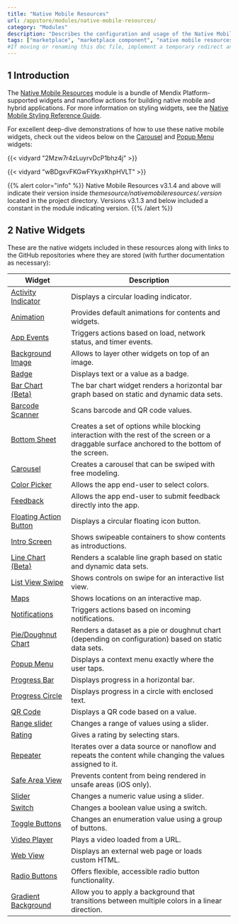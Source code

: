 ```yaml
---
title: "Native Mobile Resources"
url: /appstore/modules/native-mobile-resources/
category: "Modules"
description: "Describes the configuration and usage of the Native Mobile Resources module, which is available in the Mendix Marketplace."
tags: ["marketplace", "marketplace component", "native mobile resources", "native widget", "platform support"]
#If moving or renaming this doc file, implement a temporary redirect and let the respective team know they should update the URL in the product. See Mapping to Products for more details.
---
```


## 1 Introduction

The [Native Mobile Resources](https://marketplace.mendix.com/link/component/109513/) module is a bundle of Mendix Platform-supported widgets and nanoflow actions for building native mobile and hybrid applications. For more information on styling widgets, see the [Native Mobile Styling Reference Guide](/refguide/native-styling-refguide/).

For excellent deep-dive demonstrations of how to use these native mobile widgets, check out the videos below on the [Carousel](#carousel) and [Popup Menu](#popup-menu) widgets:

{{< vidyard "2Mzw7r4zLuyrvDcP1bhz4j" >}}

{{< vidyard "wBDgxvFKGwFYkyxKhpHVLT" >}}

{{% alert color="info" %}}
Native Mobile Resources v3.1.4 and above will indicate their version inside *themesource/nativemobileresources/.version* located in the project directory. Versions v3.1.3 and below included a constant in the module indicating version.
{{% /alert %}}

## 2 Native Widgets

These are the native widgets included in these resources along with links to the GitHub repositories where they are stored (with further documentation as necessary):

| Widget | Description |
| --- | --- |
| [Activity Indicator](https://github.com/mendix/widgets-resources/tree/master/packages/pluggableWidgets/activity-indicator-native) | Displays a circular loading indicator. |
| [Animation](https://github.com/mendix/widgets-resources/blob/master/packages/pluggableWidgets/animation-native) | Provides default animations for contents and widgets. |
| [App Events](https://github.com/mendix/widgets-resources/blob/master/packages/pluggableWidgets/app-events-native) | Triggers actions based on load, network status, and timer events. |
| [Background Image](https://github.com/mendix/widgets-resources/blob/master/packages/pluggableWidgets/background-image-native) | Allows to layer other widgets on top of an image. |
| [Badge](https://github.com/mendix/widgets-resources/blob/master/packages/pluggableWidgets/badge-native) | Displays text or a value as a badge. |
| [Bar Chart (Beta)](https://github.com/mendix/widgets-resources/blob/master/packages/pluggableWidgets/bar-chart-native) | The bar chart widget renders a horizontal bar graph based on static and dynamic data sets. |
| [Barcode Scanner](https://github.com/mendix/widgets-resources/blob/master/packages/pluggableWidgets/barcode-scanner-native) | Scans barcode and QR code values. |
| [Bottom Sheet](https://github.com/mendix/widgets-resources/blob/master/packages/pluggableWidgets/bottom-sheet-native) | Creates a set of options while blocking interaction with the rest of the screen or a draggable surface anchored to the bottom of the screen. |
| <a name="carousel"></a>[Carousel](https://github.com/mendix/widgets-resources/tree/master/packages/pluggableWidgets/carousel-native) | Creates a carousel that can be swiped with free modeling. |
| [Color Picker](https://github.com/mendix/widgets-resources/blob/master/packages/pluggableWidgets/color-picker-native) | Allows the app end-user to select colors. |
| [Feedback](https://github.com/mendix/widgets-resources/blob/master/packages/pluggableWidgets/feedback-native) | Allows the app end-user to submit feedback directly into the app. |
| [Floating Action Button](https://github.com/mendix/widgets-resources/blob/master/packages/pluggableWidgets/floating-action-button-native) | Displays a circular floating icon button. |
| [Intro Screen](https://github.com/mendix/widgets-resources/blob/master/packages/pluggableWidgets/intro-screen-native) | Shows swipeable containers to show contents as introductions. |
| [Line Chart (Beta)](https://github.com/mendix/widgets-resources/blob/master/packages/pluggableWidgets/line-chart-native) | Renders a scalable line graph based on static and dynamic data sets. |
| [List View Swipe](https://github.com/mendix/widgets-resources/blob/master/packages/pluggableWidgets/listview-swipe-native) | Shows controls on swipe for an interactive list view. |
| [Maps](https://github.com/mendix/widgets-resources/blob/master/packages/pluggableWidgets/maps-native) | Shows locations on an interactive map. |
| [Notifications](https://github.com/mendix/widgets-resources/blob/master/packages/pluggableWidgets/notifications-native) | Triggers actions based on incoming notifications. |
| [Pie/Doughnut Chart](https://github.com/mendix/widgets-resources/blob/master/packages/pluggableWidgets/pie-doughnut-chart-native) | Renders a dataset as a pie or doughnut chart (depending on configuration) based on static data sets. |
| <a name="popup-menu"></a>[Popup Menu](https://github.com/mendix/widgets-resources/blob/master/packages/pluggableWidgets/popup-menu-native) | Displays a context menu exactly where the user taps. |
| [Progress Bar](https://github.com/mendix/widgets-resources/blob/master/packages/pluggableWidgets/progress-bar-native) | Displays progress in a horizontal bar. |
| [Progress Circle](https://github.com/mendix/widgets-resources/blob/master/packages/pluggableWidgets/progress-circle-native) | Displays progress in a circle with enclosed text. |
| [QR Code](https://github.com/mendix/widgets-resources/blob/master/packages/pluggableWidgets/qr-code-native) | Displays a QR code based on a value. |
| [Range slider](https://github.com/mendix/widgets-resources/blob/master/packages/pluggableWidgets/range-slider-native) | Changes a range of values using a slider. |
| [Rating](https://github.com/mendix/widgets-resources/blob/master/packages/pluggableWidgets/rating-native) | Gives a rating by selecting stars. |
| [Repeater](https://github.com/mendix/widgets-resources/tree/master/packages/pluggableWidgets/repeater-native) | Iterates over a data source or nanoflow and repeats the content while changing the values assigned to it. |
| [Safe Area View](https://github.com/mendix/widgets-resources/blob/master/packages/pluggableWidgets/safe-area-view-native) | Prevents content from being rendered in unsafe areas (iOS only). |
| [Slider](https://github.com/mendix/widgets-resources/blob/master/packages/pluggableWidgets/slider-native) | Changes a numeric value using a slider. |
| [Switch](https://github.com/mendix/widgets-resources/blob/master/packages/pluggableWidgets/switch-native) | Changes a boolean value using a switch. |
| [Toggle Buttons](https://github.com/mendix/widgets-resources/blob/master/packages/pluggableWidgets/toggle-buttons-native) | Changes an enumeration value using a group of buttons. |
| [Video Player](https://github.com/mendix/widgets-resources/blob/master/packages/pluggableWidgets/video-player-native) | Plays a video loaded from a URL. |
| [Web View](https://github.com/mendix/widgets-resources/tree/master/packages/pluggableWidgets/web-view-native) | Displays an external web page or loads custom HTML. |
| [Radio Buttons](https://github.com/mendix/widgets-resources/tree/master/packages/pluggableWidgets/radio-buttons-native) | Offers flexible, accessible radio button functionality. |
| [Gradient Background](https://github.com/mendix/widgets-resources/tree/master/packages/pluggableWidgets/background-gradient-native) | Allow you to apply a background that transitions between multiple colors in a linear direction. |
